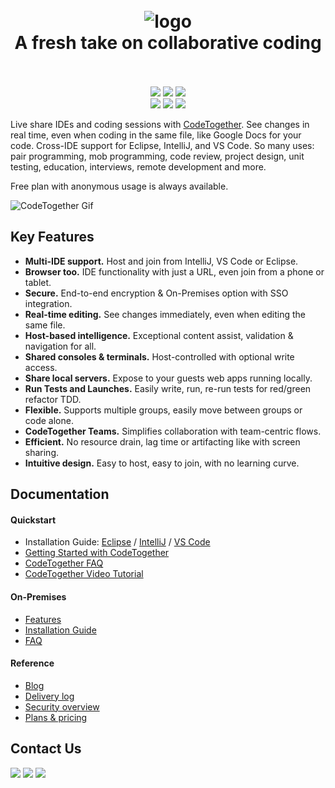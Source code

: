 <h1 align="center">
  <br>
    <img src="https://www.codetogether.com/wp-content/uploads/2020/02/codetogether-full-logo.png" alt="logo">
  <br>
  A fresh take on collaborative coding
  <br>
  <br>
</h1>
<p align="center">
<a href="https://codetogether.com"><img src="https://img.shields.io/visual-studio-marketplace/v/genuitecllc.codetogether"></a>
<a href="https://github.com/Genuitec/CodeTogether/issues/"><img src="https://img.shields.io/github/issues-closed/Genuitec/CodeTogether"></a>
<a href="https://gitter.im/CodeTogether-com/community"><img src="https://img.shields.io/gitter/room/CodeTogether-com/community"></a>
<br/>
<a href="https://plugins.jetbrains.com/plugin/14225-codetogether"><img src="https://img.shields.io/badge/Download-IntelliJ-fe2d5d"></a>
<a href="https://marketplace.eclipse.org/content/codetogether"><img src="https://img.shields.io/badge/Download-Eclipse-2c2255"></a>
<a href="https://marketplace.visualstudio.com/items?itemName=genuitecllc.codetogether"><img src="https://img.shields.io/badge/Download-VS%20Code-3c99d4"></a>
</p>

Live share IDEs and coding sessions with [CodeTogether](https://www.codetogether.com/eHts/). See changes in real time, even when coding in the same file, like Google Docs for your code. Cross-IDE support for Eclipse, IntelliJ, and VS Code. So many uses: pair programming, mob programming, code review, project design, unit testing, education, interviews, remote development and more.

Free plan with anonymous usage is always available.

![CodeTogether Gif](https://www.codetogether.com/wp-content/uploads/2021/07/github.gif)
## Key Features
- **Multi-IDE support.** Host and join from IntelliJ, VS Code or Eclipse.
- **Browser too.** IDE functionality with just a URL, even join from a phone or tablet.
- **Secure.** End-to-end encryption & On-Premises option with SSO integration.
- **Real-time editing.** See changes immediately, even when editing the same file.
- **Host-based intelligence.** Exceptional content assist, validation & navigation for all.
- **Shared consoles & terminals.** Host-controlled with optional write access.
- **Share local servers.** Expose to your guests web apps running locally.
- **Run Tests and Launches.** Easily write, run, re-run tests for red/green refactor TDD.
- **Flexible.** Supports multiple groups, easily move between groups or code alone. 
- **CodeTogether Teams.** Simplifies collaboration with team-centric flows.
- **Efficient.** No resource drain, lag time or artifacting like with screen sharing.
- **Intuitive design.** Easy to host, easy to join, with no learning curve.

## Documentation
#### Quickstart
- Installation Guide: [Eclipse](https://www.codetogether.com/eHts/docs/codetogether-for-eclipse-installation/)  / [IntelliJ](https://www.codetogether.com/eHts/docs/codetogether-for-jetbrains-ides-installation/)  / [VS Code](https://www.codetogether.com/eHts/docs/codetogether-for-vs-code-installation/)
- [Getting Started with CodeTogether](https://www.codetogether.com/eHts/docs/getting-started-with-codetogether/)  
- [CodeTogether FAQ](https://www.codetogether.com/eHts/docs/faq/)
- [CodeTogether Video Tutorial](https://youtu.be/OgCWc3hTBc0)

#### On-Premises
- [Features](https://www.codetogether.com/eHts/on-premises/)
- [Installation Guide](https://www.codetogether.com/eHts/docs/on-premises-installation-guide/)  
- [FAQ](https://www.codetogether.com/eHts/docs/on-premises-faq/)

#### Reference
- [Blog](https://www.codetogether.com/eHts/blog/)  
- [Delivery log](https://www.codetogether.com/eHts/deliverylog/)  
- [Security overview](https://www.codetogether.com/eHts/download/security/)  
- [Plans & pricing](https://www.codetogether.com/eHts/pricing)  

## Contact Us
<a href="https://twitter.com/genuitec"><img src="https://img.shields.io/twitter/follow/Genuitec?style=social"></a>
<a href="https://gitter.im/CodeTogether-com/community"><img src="https://img.shields.io/gitter/room/CodeTogether-com/community"></a>
<a href="mailto:info@codetogether.com"><img src="https://img.shields.io/badge/Email-info@codetogether.com-2c2255"></a>
